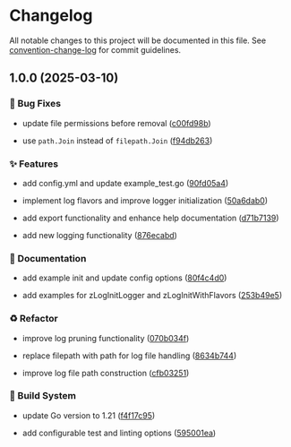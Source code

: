 # Changelog

All notable changes to this project will be documented in this file. See [convention-change-log](https://github.com/convention-change/convention-change-log) for commit guidelines.

## 1.0.0 (2025-03-10)

### 🐛 Bug Fixes

* update file permissions before removal ([c00fd98b](https://github.com/sinlov-go/zlog-zap-wrapper/commit/c00fd98b3fb77079764b614d34f0049296038aa1))

* use `path.Join` instead of `filepath.Join` ([f94db263](https://github.com/sinlov-go/zlog-zap-wrapper/commit/f94db263e9cd410a334772112a5422e9f6d35672))

### ✨ Features

* add config.yml and update example_test.go ([90fd05a4](https://github.com/sinlov-go/zlog-zap-wrapper/commit/90fd05a4f783c03d0539d47d737a4b90af66aca9))

* implement log flavors and improve logger initialization ([50a6dab0](https://github.com/sinlov-go/zlog-zap-wrapper/commit/50a6dab0ca229f33f30562ccd420d32674bbb91c))

* add export functionality and enhance help documentation ([d71b7139](https://github.com/sinlov-go/zlog-zap-wrapper/commit/d71b71397a65a6ea2bc7adf0872c51958e4cd933))

* add new logging functionality ([876ecabd](https://github.com/sinlov-go/zlog-zap-wrapper/commit/876ecabd428b5d0462ea75d1297968a0ee0d3705))

### 📝 Documentation

* add example init and update config options ([80f4c4d0](https://github.com/sinlov-go/zlog-zap-wrapper/commit/80f4c4d0f07145ed11c331f45c435aa2892fbdf5))

* add examples for zLogInitLogger and zLogInitWithFlavors ([253b49e5](https://github.com/sinlov-go/zlog-zap-wrapper/commit/253b49e52bf349cbdf5166e598973b2dad8a085f))

### ♻ Refactor

* improve log pruning functionality ([070b034f](https://github.com/sinlov-go/zlog-zap-wrapper/commit/070b034f96c001afa227077b75a69ab8c5f2dfaf))

* replace filepath with path for log file handling ([8634b744](https://github.com/sinlov-go/zlog-zap-wrapper/commit/8634b744bc68d2f19719e3aaec918f99f452fe96))

* improve log file path construction ([cfb03251](https://github.com/sinlov-go/zlog-zap-wrapper/commit/cfb032511ed7bbd2fd2002a09935183a105cd5f9))

### 👷‍ Build System

* update Go version to 1.21 ([f4f17c95](https://github.com/sinlov-go/zlog-zap-wrapper/commit/f4f17c95ea059a1251f977b3db71fcf976cdfc0d))

* add configurable test and linting options ([595001ea](https://github.com/sinlov-go/zlog-zap-wrapper/commit/595001eab20f66179ce0e66fe608de0ee4f89bd9))
